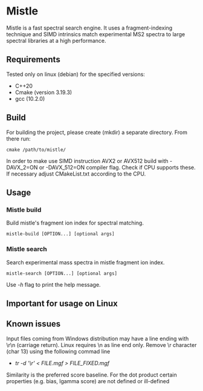 # Mistle

Mistle is a fast spectral search engine. It uses a fragment-indexing technique and SIMD intrinsics match experimental MS2 spectra to large spectral libraries at a high performance.

## Requirements
Tested only on linux (debian) for the specified versions:

* C++20
* Cmake (version 3.19.3)
* gcc (10.2.0)

## Build

For building the project, please create (mkdir) a separate directory. From there run:

    cmake /path/to/mistle/
    
In order to make use SIMD instruction AVX2 or AVX512 build with -DAVX_2=ON or -DAVX_512=ON compiler flag. Check if CPU supports these. If necessary adjust CMakeList.txt according to the CPU.

## Usage

### Mistle build

Build mistle's fragment ion index for spectral matching.

    mistle-build [OPTION...] [optional args]

### Mistle search

Search experimental mass spectra in mistle fragment ion index.


    mistle-search [OPTION...] [optional args]

Use *-h* flag to print the help message. 

## Important for usage on Linux


## Known issues

Input files coming from Windows distribution may have a line ending with \r\n (carriage return). Linux requires \n as line end only.
Remove \r character (char 13) using the following commad line
* *tr -d '\r' < FILE.mgf > FILE_FIXED.mgf*

Similarity is the preferred score baseline. For the dot product certain properties (e.g. bias, lgamma score) are not defined or ill-defined
